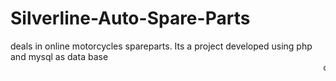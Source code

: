 # Silverline-Auto-Spare-Parts
deals in online motorcycles spareparts.
Its a project developed using php and mysql as data base<br>
<marquee>currently working mpesa and paypal intergration</marquee>
